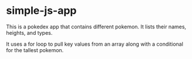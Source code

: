 # simple-js-app

This is a pokedex app that contains different pokemon. It lists their names, heights, and types.

It uses a for loop to pull key values from an array along with a conditional for the tallest pokemon.

